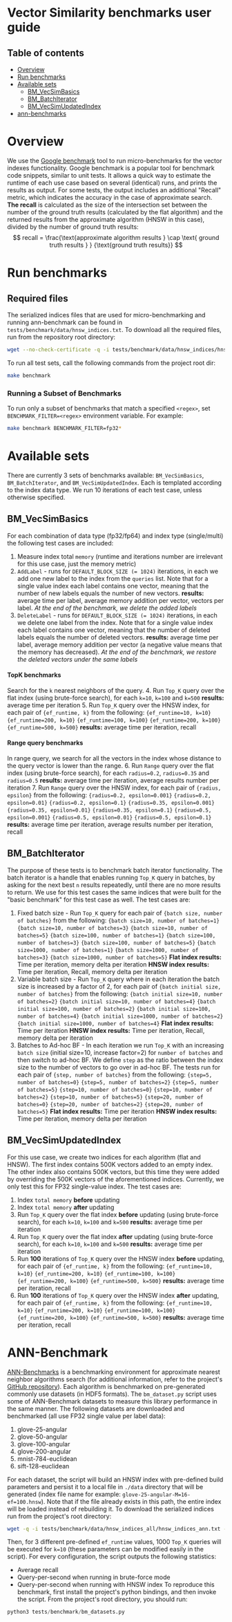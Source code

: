 # Vector Similarity benchmarks user guide

## Table of contents
* [Overview](#overview)
* [Run benchmarks](#run-benchmarks)
* [Available sets](#available-sets)
    - [BM_VecSimBasics](#bm_vecsimbasics)
    - [BM_BatchIterator](#bm_batchiterator)
    - [BM_VecSimUpdatedIndex](#bm_vecsimupdatedindex)
* [ann-benchmarks](#ann-benchmark)

# Overview
We use the [Google benchmark](https://github.com/google/benchmark) tool to run micro-benchmarks for the vector indexes functionality.
Google benchmark is a popular tool for benchmark code snippets, similar to unit tests. It allows a quick way to estimate the runtime of each use case based on several (identical) runs, and prints the results as output. For some tests, the output includes an additional "Recall" metric, which indicates the accuracy in the case of approximate search.
**The recall** is calculated as the size of the intersection set between the number of the ground truth results (calculated by the flat algorithm) and the returned results from the approximate algorithm (HNSW in this case), divided by the number of ground truth results:
$$ recall = \frac{\text{approximate algorithm results } \cap
\text{ ground truth results } } {\text{ground truth results}}
$$
# Run benchmarks
## Required files
The serialized indices files that are used for micro-benchmarking and running ann-benchmark can be found in
`tests/benchmark/data/hnsw_indices.txt`.
To download all the required files, run from the repository root directory:
```sh
wget --no-check-certificate -q -i tests/benchmark/data/hnsw_indices/hnsw_indices_all.txt -P tests/benchmark/data
```
To run all test sets, call the following commands from the project root dir:
```sh
make benchmark
```
### Running a Subset of Benchmarks
To run only a subset of benchmarks that match a specified `<regex>`, set `BENCHMARK_FILTER=<regex>` environment variable. For example:
```sh
make benchmark BENCHMARK_FILTER=fp32*
```

# Available sets
There are currently 3 sets of benchmarks available: `BM_VecSimBasics`, `BM_BatchIterator`, and `BM_VecSimUpdatedIndex`. Each is templated according to the index data type. We run 10 iterations of each test case, unless otherwise specified.
## BM_VecSimBasics
For each combination of data type (fp32/fp64) and index type (single/multi) the following test cases are included:
1. Measure index total `memory` (runtime and iterations number are irrelevant for this use case, just the memory metric)
2. `AddLabel` - runs for `DEFAULT_BLOCK_SIZE (= 1024)` iterations, in each we add one new label to the index from the `queries` list. Note that for a single value index each label contains one vector, meaning that the number of new labels equals the number of new vectors.
**results:** average time per label, average memory addition per vector, vectors per label.
*At the end of the benchmark, we delete the added labels*
3. `DeleteLabel` - runs for `DEFAULT_BLOCK_SIZE (= 1024)` iterations, in each we delete one label from the index. Note that for a single value index each label contains one vector, meaning that the number of deleted labels equals the number of deleted vectors.
**results:** average time per label, average memory addition per vector (a negative value means that the memory has decreased).
*At the end of the benchmark, we restore the deleted vectors under the same labels*
#### **TopK benchmarks**
Search for the `k` nearest neighbors of the query.
4. Run `Top_K` query over the flat index (using brute-force search), for each `k=10`, `k=100` and `k=500`
**results:** average time per iteration
5. Run `Top_K` query over the HNSW index, for each pair of `{ef_runtime, k}` from the following:
    `{ef_runtime=10, k=10}`
    `{ef_runtime=200, k=10}`
    `{ef_runtime=100, k=100}`
    `{ef_runtime=200, k=100}`
    `{ef_runtime=500, k=500}`
**results:** average time per iteration, recall
#### **Range query benchmarks**
In range query, we search for all the vectors in the index whose distance to the query vector is lower than the range.
6. Run `Range` query over the flat index (using brute-force search), for each `radius=0.2`, `radius=0.35` and `radius=0.5`
**results:** average time per iteration, average results number per iteration
7. Run `Range` query over the HNSW index, for each pair of `{radius, epsilon}` from the following:
    `{radius=0.2, epsilon=0.001}`
    `{radius=0.2, epsilon=0.01}`
    `{radius=0.2, epsilon=0.1}`
    `{radius=0.35, epsilon=0.001}`
    `{radius=0.35, epsilon=0.01}`
    `{radius=0.35, epsilon=0.1}`
    `{radius=0.5, epsilon=0.001}`
    `{radius=0.5, epsilon=0.01}`
    `{radius=0.5, epsilon=0.1}`
**results:** average time per iteration, average results number per iteration, recall

## BM_BatchIterator
The purpose of these tests is to benchmark batch iterator functionality. The batch iterator is a handle that enables running `Top_K` query in batches, by asking for the next best `n` results repeatedly, until there are no more results to return. We use for this test cases the same indices that were built for the "basic benchmark" for this test case as well.
The test cases are:
1. Fixed batch size - Run `Top_K` query for each pair of `{batch size, number of batches}` from the following:
`{batch size=10, number of batches=1}`
`{batch size=10, number of batches=3}`
`{batch size=10, number of batches=5}`
`{batch size=100, number of batches=1}`
`{batch size=100, number of batches=3}`
`{batch size=100, number of batches=5}`
`{batch size=1000, number of batches=1}`
`{batch size=1000, number of batches=3}`
`{batch size=1000, number of batches=5}`
**Flat index results:** Time per iteration, memory delta per iteration
**HNSW index results:** Time per iteration,  Recall, memory delta per iteration
2. Variable batch size - Run `Top_K` query where in each iteration the batch size is increased by a factor of 2, for each pair of `{batch initial size, number of batches}` from the following:
`{batch initial size=10, number of batches=2}`
`{batch initial size=10, number of batches=4}`
`{batch initial size=100, number of batches=2}`
`{batch initial size=100, number of batches=4}`
`{batch initial size=1000, number of batches=2}`
`{batch initial size=1000, number of batches=4}`
**Flat index results:** Time per iteration
**HNSW index results:** Time per iteration, Recall, memory delta per iteration
3. Batches to Ad-hoc BF - In each iteration we run `Top_K` with an increasing `batch size` (initial size=10, increase factor=2) for `number of batches` and then switch to ad-hoc BF. We define `step` as the ratio between the index size to the number of vectors to go over in ad-hoc BF. The tests run for each pair of `{step, number of batches}` from the following:
`{step=5, number of batches=0}`
`{step=5, number of batches=2}`
`{step=5, number of batches=5}`
`{step=10, number of batches=0}`
`{step=10, number of batches=2}`
`{step=10, number of batches=5}`
`{step=20, number of batches=0}`
`{step=20, number of batches=2}`
`{step=20, number of batches=5}`
**Flat index results:** Time per iteration
**HNSW index results:** Time per iteration, memory delta per iteration

## BM_VecSimUpdatedIndex
For this use case, we create two indices for each algorithm (flat and HNSW). The first index contains 500K vectors added to an empty index. The other index also contains 500K vectors, but this time they were added by overriding the 500K vectors of the aforementioned indices. Currently, we only test this for FP32 single-value index.
The test cases are:
1. Index `total memory` **before** updating
2. Index `total memory` **after** updating
3. Run `Top_K` query over the flat index **before** updating (using brute-force search), for each `k=10`, `k=100` and `k=500`
**results:** average time per iteration
4. Run `Top_K` query over the flat index **after** updating (using brute-force search), for each `k=10`, `k=100` and `k=500`
**results:** average time per iteration
5. Run **100** iterations of `Top_K` query over the HNSW index **before** updating, for each pair of `{ef_runtime, k}` from the following:
    `{ef_runtime=10, k=10}`
    `{ef_runtime=200, k=10}`
    `{ef_runtime=100, k=100}`
    `{ef_runtime=200, k=100}`
    `{ef_runtime=500, k=500}`
**results:** average time per iteration, recall
6. Run **100** iterations of `Top_K` query over the HNSW index **after** updating, for each pair of `{ef_runtime, k}` from the following:
    `{ef_runtime=10, k=10}`
    `{ef_runtime=200, k=10}`
    `{ef_runtime=100, k=100}`
    `{ef_runtime=200, k=100}`
    `{ef_runtime=500, k=500}`
**results:** average time per iteration, recall

# ANN-Benchmark

[ANN-Benchmarks](http://ann-benchmarks.com/) is a benchmarking environment for approximate nearest neighbor algorithms search (for additional information, refer to the project's [GitHub repository](https://github.com/erikbern/ann-benchmarks)).  Each algorithm is benchmarked on pre-generated commonly use datasets (in HDF5 formats).
The `bm_dataset.py` script uses some of ANN-Benchmark datasets to measure this library performance in the same manner. The following datasets are downloaded and benchmarked (all use FP32 single value per label data):

1. glove-25-angular
2. glove-50-angular
3. glove-100-angular
4. glove-200-angular
5. mnist-784-euclidean
6. sift-128-euclidean

For each dataset, the script will build an HNSW index with pre-defined build parameters and persist it to a local file in `./data` directory that will be generated (index file name for example: `glove-25-angular-M=16-ef=100.hnsw`). Note that if the file already exists in this path, the entire index will be loaded instead of rebuilding it.
To download the serialized indices run from the project's root directory:
```sh
wget -q -i tests/benchmark/data/hnsw_indices_all/hnsw_indices_ann.txt -P tests/benchmark/data
```
Then, for 3 different pre-defined `ef_runtime` values, 1000 `Top_K` queries will be executed for `k=10` (these parameters can be modified easily in the script). For every configuration, the script outputs the following statistics:

- Average recall
- Query-per-second when running in brute-force mode
- Query-per-second when running with HNSW index
To reproduce this benchmark, first install the project's python bindings, and then invoke the script. From the project's root directory, you should run:
```py
python3 tests/benchmark/bm_datasets.py
```
